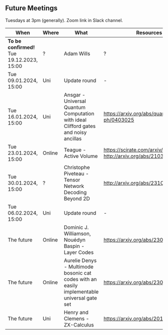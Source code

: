 ## Future Meetings

Tuesdays at 3pm (generally). Zoom link in Slack channel.

| When                                       | Where  | What                                                                                        | Resources                                                             |
|--------------------------------------------|--------|---------------------------------------------------------------------------------------------|-----------------------------------------------------------------------|
| **To be confirmed!** Tue 19.12.2023, 15:00 | ?      | Adam Wills                                                                                  | ?                                                                     |
| Tue 09.01.2024, 15:00                      | Uni    | Update round                                                                                | -                                                                     |
| Tue 16.01.2024, 15:00                      | Uni    | Ansgar - Universal Quantum Computation with ideal Clifford gates and noisy ancillas         | https://arxiv.org/abs/quant-ph/0403025                                |
| Tue 23.01.2024, 15:00                      | Online | Teague - Active Volume                                                                      | https://scirate.com/arxiv/2211.15465, http://arxiv.org/abs/2103.08612 |
| Tue 30.01.2024, 15:00                      | ?      | Christophe Piveteau - Tensor Network Decoding Beyond 2D                                     | http://arxiv.org/abs/2310.10722                                       |
| Tue 06.02.2024, 15:00                      | Uni    | Update round                                                                                | -                                                                     |
| The future                                 | Online | Dominic J. Williamson, Nouédyn Baspin - Layer Codes                                         | https://arxiv.org/abs/2309.16503                                      |
| The future                                 | Online | Aurelie Denys - Multimode bosonic cat codes with an easily implementable universal gate set | https://arxiv.org/abs/2306.11621                                      |
| The future                                 | Uni    | Henry and Clemens - ZX-Calculus                                                             | https://arxiv.org/abs/2012.13966                                      |
